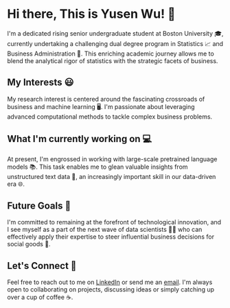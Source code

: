 # Hi there, This is Yusen Wu! 👋

I'm a dedicated rising senior undergraduate student at Boston University 🎓, currently undertaking a challenging dual degree program in Statistics 📈 and Business Administration 💼. This enriching academic journey allows me to blend the analytical rigor of statistics with the strategic facets of business.

## My Interests 😃

My research interest is centered around the fascinating crossroads of business and machine learning 🖥️. I'm passionate about leveraging advanced computational methods to tackle complex business problems.

## What I'm currently working on 💻

At present, I'm engrossed in working with large-scale pretrained language models 📚. This task enables me to glean valuable insights from unstructured text data 📝, an increasingly important skill in our data-driven era 🌐.

## Future Goals 🚀

I'm committed to remaining at the forefront of technological innovation, and I see myself as a part of the next wave of data scientists 🧑‍💻 who can effectively apply their expertise to steer influential business decisions for social goods 🎯.

## Let's Connect 🤝

Feel free to reach out to me on [LinkedIn](https://www.linkedin.com/in/yusen-wu-7bb7351a9/) or send me an [email](mailto:yusenwu13@gmail.com). I'm always open to collaborating on projects, discussing ideas or simply catching up over a cup of coffee ☕.

